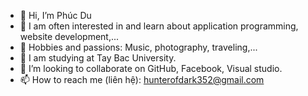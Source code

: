 - 👋 Hi, I’m Phúc Du
- 👀 I am often interested in and learn about application programming, website development,...
-  🫶   Hobbies and passions: Music, photography, traveling,...
- 🌱 I am studying at Tay Bac University.
- 💞️ I’m looking to collaborate on GitHub, Facebook, Visual studio.
- 📫 How to reach me (liên hệ): hunterofdark352@gmail.com

<!---
Hunter-PhucDu/Hunter-PhucDu is a ✨ special ✨ repository because its `README.md` (this file) appears on your GitHub profile.
You can click the Preview link to take a look at your changes.
--->
